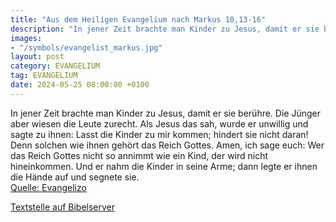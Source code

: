 ```yaml
---
title: "Aus dem Heiligen Evangelium nach Markus 10,13-16"
description: "In jener Zeit brachte man Kinder zu Jesus, damit er sie berühre. Die Jünger aber wiesen die Leute zurecht. Als Jesus das sah, wurde er unwillig und sagte zu ihnen: Lasst die Kinder zu mir kommen; hindert sie nicht daran! Denn solchen wie ihnen gehört das Reich Gottes. Amen, ich s...."
images:
- "/symbols/evangelist_markus.jpg"
layout: post
category: EVANGELIUM
tag: EVANGELIUM
date: 2024-05-25 08:00:00 +0100
---
```

In jener Zeit brachte man Kinder zu Jesus, damit er sie berühre. Die Jünger aber wiesen die Leute zurecht.
Als Jesus das sah, wurde er unwillig und sagte zu ihnen: Lasst die Kinder zu mir kommen; hindert sie nicht daran! Denn solchen wie ihnen gehört das Reich Gottes.
Amen, ich sage euch: Wer das Reich Gottes nicht so annimmt wie ein Kind, der wird nicht hineinkommen.<!--more-->
Und er nahm die Kinder in seine Arme; dann legte er ihnen die Hände auf und segnete sie.<br>
[Quelle: Evangelizo](https://evangeliumtagfuertag.org/DE/gospel)

[Textstelle auf Bibelserver](https://www.bibleserver.com/EU/Markus10,13-16)
